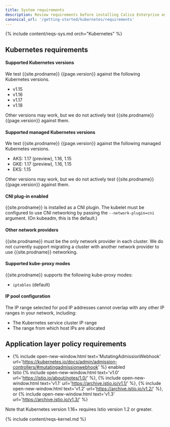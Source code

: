 ```yaml
---
title: System requirements
description: Review requirements before installing Calico Enterprise on nodes to ensure success. 
canonical_url: '/getting-started/kubernetes/requirements'
---
```


{% include content/reqs-sys.md orch="Kubernetes" %}

## Kubernetes requirements

#### Supported Kubernetes versions

We test {{site.prodname}} {{page.version}} against the following Kubernetes versions.

- v1.15
- v1.16
- v1.17
- v1.18

Other versions may work, but we do not actively test {{site.prodname}}
{{page.version}} against them.

#### Supported managed Kubernetes versions

We test {{site.prodname}} {{page.version}} against the following managed Kubernetes versions.

- AKS: 1.17 (preview), 1.16, 1.15
- GKE: 1.17 (preview), 1.16, 1.15
- EKS: 1.15

Other versions may work, but we do not actively test {{site.prodname}}
{{page.version}} against them.

#### CNI plug-in enabled

{{site.prodname}} is installed as a CNI plugin. The kubelet must be configured
to use CNI networking by passing the `--network-plugin=cni` argument. (On
kubeadm, this is the default.)

#### Other network providers

{{site.prodname}} must be the only network provider in each cluster. We do
not currently support migrating a cluster with another network provider to
use {{site.prodname}} networking.

#### Supported kube-proxy modes

{{site.prodname}} supports the following kube-proxy modes:
- `iptables` (default)

#### IP pool configuration

The IP range selected for pod IP addresses cannot overlap with any other
IP ranges in your network, including:

- The Kubernetes service cluster IP range
- The range from which host IPs are allocated

## Application layer policy requirements

- {% include open-new-window.html text='MutatingAdmissionWebhook' url='https://kubernetes.io/docs/admin/admission-controllers/#mutatingadmissionwebhook' %} enabled
- Istio {% include open-new-window.html text='v1.0' url='https://istio.io/about/notes/1.0/' %}, {% include open-new-window.html text='v1.1' url='https://archive.istio.io/v1.1/' %}, {% include open-new-window.html text='v1.2' url='https://archive.istio.io/v1.2/' %}, or {% include open-new-window.html text='v1.3' url='https://archive.istio.io/v1.3/' %}

Note that Kubernetes version 1.16+ requires Istio version 1.2 or greater.

{% include content/reqs-kernel.md %}
